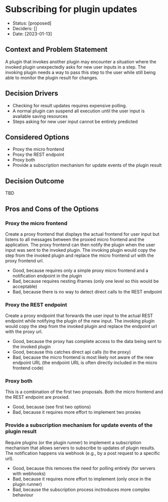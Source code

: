 # Subscribing for plugin updates

* Status: [proposed]
* Deciders: []
* Date: [2023-01-13]

## Context and Problem Statement

A plugin that invokes another plugin may encounter a situation where the invoked plugin unexpectedly asks for new user inputs in a step.
The invoking plugin needs a way to pass this step to the user while still being able to monitor the plugin result for changes.

## Decision Drivers <!-- optional -->

* Checking for result updates requires expensive polling.
* A normal plugin can suspend all execution until the user input is available saving resources
* Steps asking for new user input cannot be entirely predicted

## Considered Options

* Proxy the micro frontend
* Proxy the REST endpoint
* Proxy both
* Provide a subscription mechanism for update events of the plugin result

## Decision Outcome

TBD

## Pros and Cons of the Options

### Proxy the micro frontend

Create a proxy frontend that displays the actual frontend for user input but listens to all messages between the proxied micro frontend and the application.
The proxy frontend can then notify the plugin when the user input was sent to the invoked plugin.
The invoking plugin would copy the step from the invoked plugin and replace the micro frontend url with the proxy frontend url.

* Good, because requires only a simple proxy micro frontend and a notification endpoint in the plugin
* Bad, because requires nesting iframes (only one level so this would be acceptable)
* Bad, because there is no way to detect direct calls to the REST endpoint

### Proxy the REST endpoint

Create a proxy endpoint that forwards the user input to the actual REST endpoint while notifying the plugin of the new input.
The invoking plugin would copy the step from the invoked plugin and replace the endpoint url with the proxy url.

* Good, because the proxy has complete access to the data being sent to the invoked plugin
* Good, because this catches direct api calls (to the proxy)
* Bad, because the micro frontend is most likely not aware of the new endpoint URL (the endpoint URL is often directly included in the micro frontend code)

### Proxy both

This is a combination of the first two proposals.
Both the micro frontend and the REST endpoint are proxied.

* Good, because (see first two options)
* Bad, because it requires more effort to implement two proxies

### Provide a subscription mechanism for update events of the plugin result

Require plugins (or the plugin runner) to implement a subscription mechanism that allows servers to subscribe to updates of plugin results.
The notification happens via webhook (e.g., by a post request to a specific url).

* Good, because this removes the need for polling entirely (for servers with webhooks)
* Bad, because it requires more effort to implement (only once in the plugin runner)
* Bad, because the subscription process inctroduces more complex behaviour

<!-- markdownlint-disable-file MD013 -->
